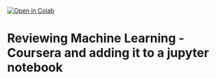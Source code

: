 [![Open in Colab](https://colab.research.google.com/assets/colab-badge.svg)](https://colab.research.google.com/github/marcobarbel/ML_coursera/blob/master/machine_learning_coursera.ipynb)

# Reviewing **Machine Learning - Coursera** and adding it to a jupyter notebook
